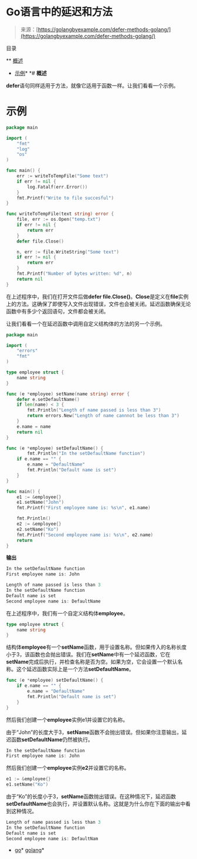 <!--yml

分类：未分类

日期：2024-10-13 06:27:23

-->

# Go语言中的延迟和方法

> 来源：[https://golangbyexample.com/defer-methods-golang/](https://golangbyexample.com/defer-methods-golang/)

目录

**   [概述](#Overview "Overview")

+   [示例](#Example "Example")*  *# **概述**

**defer**语句同样适用于方法，就像它适用于函数一样。让我们看看一个示例。

# **示例**

```go
package main

import (
    "fmt"
    "log"
    "os"
)

func main() {
    err := writeToTempFile("Some text")
    if err != nil {
        log.Fatalf(err.Error())
    }
    fmt.Printf("Write to file succesful")
}

func writeToTempFile(text string) error {
    file, err := os.Open("temp.txt")
    if err != nil {
        return err
    }
    defer file.Close()

    n, err := file.WriteString("Some text")
    if err != nil {
        return err
    }
    fmt.Printf("Number of bytes written: %d", n)
    return nil
}
```

在上述程序中，我们在打开文件后做**defer file.Close()**。**Close**是定义在**file**实例上的方法。这确保了即使写入文件出现错误，文件也会被关闭。延迟函数确保无论函数中有多少个返回语句，文件都会被关闭。

让我们看看一个在延迟函数中调用自定义结构体的方法的另一个示例。

```go
package main

import (
	"errors"
	"fmt"
)

type employee struct {
	name string
}

func (e *employee) setName(name string) error {
	defer e.setDefaultName()
	if len(name) < 3 {
		fmt.Println("Length of name passed is less than 3")
		return errors.New("Length of name cannnot be less than 3")
	}
	e.name = name
	return nil
}

func (e *employee) setDefaultName() {
        fmt.Println("In the setDefaultName function")
	if e.name == "" {
		e.name = "DefaultName"
		fmt.Println("Default name is set")
	}
}

func main() {
	e1 := &employee{}
	e1.setName("John")
	fmt.Printf("First employee name is: %s\n", e1.name)

	fmt.Println()
	e2 := &employee{}
	e2.setName("Ko")
	fmt.Printf("Second employee name is: %s\n", e2.name)
	return
}
```

**输出**

```go
In the setDefaultName function
First employee name is: John

Length of name passed is less than 3
In the setDefaultName function
Default name is set
Second employee name is: DefaultName
```

在上述程序中，我们有一个自定义结构体**employee**。

```go
type employee struct {
	name string
}
```

结构体**employee**有一个**setName**函数，用于设置名称。但如果传入的名称长度小于3，该函数也会抛出错误。我们在**setName**中有一个延迟函数，它在**setName**完成后执行，并检查名称是否为空。如果为空，它会设置一个默认名称。这个延迟函数实际上是一个方法**setDefaultName**。

```go
func (e *employee) setDefaultName() {
	if e.name == "" {
		e.name = "DefaultName"
		fmt.Println("Default name is set")
	}
}
```

然后我们创建一个**employee**实例e1并设置它的名称。

由于“John”的长度大于3，**setName**函数不会抛出错误。但如果你注意输出，延迟函数**setDefaultName**仍然被执行。

```go
In the setDefaultName function
First employee name is: John
```

然后我们创建一个**employee**实例**e2**并设置它的名称。

```go
e1 := &employee{}
e1.setName("Ko")
```

由于“Ko”的长度小于3，**setName**函数抛出错误。在这种情况下，延迟函数**setDefaultName**也会执行，并设置默认名称。这就是为什么你在下面的输出中看到这种情况。

```go
Length of name passed is less than 3
In the setDefaultName function
Default name is set
Second employee name is: DefaultNam
```

+   [go](https://golangbyexample.com/tag/go/)*   [golang](https://golangbyexample.com/tag/golang/)*
